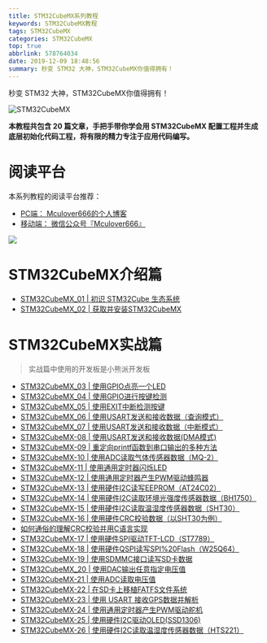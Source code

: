 ```yaml
---
title: STM32CubeMX系列教程
keywords: STM32CubeMX教程
tags: STM32CubeMX
categories: STM32CubeMX
top: true
abbrlink: 578764034
date: 2019-12-09 18:48:56
summary: 秒变 STM32 大神，STM32CubeMX你值得拥有！
---
```


秒变 STM32 大神，STM32CubeMX你值得拥有！

![STM32CubeMX](http://mculover666.cn/image/20190906/ieVVbmjhuNm8.jpg?imageslim)

<!--more-->

**本教程共包含 20 篇文章，手把手带你学会用 STM32CubeMX 配置工程并生成底层初始化代码工程，将有限的精力专注于应用代码编写。**

# 阅读平台

本系列教程的阅读平台推荐：

- [PC端： Mculover666的个人博客](https://www.mculover666.cn/posts/578764034/)
- [移动端： 微信公众号『Mculover666』]()

![](http://mculover666.cn/image/20190814/NQqt1eRxrl1K.png?imageslim)

# STM32CubeMX介绍篇

- [STM32CubeMX_01 | 初识 STM32Cube 生态系统](http://www.mculover666.cn/posts/1350058916/)
- [STM32CubeMX_02 | 获取并安装STM32CubeMX](http://www.mculover666.cn/posts/2106737533/)

# STM32CubeMX实战篇

>实战篇中使用的开发板是小熊派开发板

- [STM32CubeMX_03 | 使用GPIO点亮一个LED](http://www.mculover666.cn/posts/2046075734/)
- [STM32CubeMX_04 | 使用GPIO进行按键检测](http://www.mculover666.cn/posts/1763774108/)
- [STM32CubeMX_05 | 使用EXIT中断检测按键](http://www.mculover666.cn/posts/2504113390/)
- [STM32CubeMX_06 | 使用USART发送和接收数据（查询模式）](http://www.mculover666.cn/posts/2064921339/)
- [STM32CubeMX_07 | 使用USART发送和接收数据（中断模式）](http://www.mculover666.cn/posts/1803605667/)
- [STM32CubeMX-08 | 使用USART发送和接收数据(DMA模式)](http://www.mculover666.cn/posts/1606619423/)
- [STM32CubeMX-09 | 重定向printf函数到串口输出的多种方法](http://www.mculover666.cn/posts/2251182441/)
- [STM32CubeMX-10 | 使用ADC读取气体传感器数据（MQ-2）](http://www.mculover666.cn/posts/1249993360/)
- [STM32CubeMX-11 | 使用通用定时器闪烁LED](http://www.mculover666.cn/posts/1598873035/)
- [STM32CubeMX-12 | 使用通用定时器产生PWM驱动蜂鸣器](http://www.mculover666.cn/posts/650884631/)
- [STM32CubeMX-13 | 使用硬件I2C读写EEPROM（AT24C02）](http://www.mculover666.cn/posts/3523891062/)
- [STM32CubeMX-14 | 使用硬件I2C读取环境光强度传感器数据（BH1750）](http://www.mculover666.cn/posts/1561092257/)
- [STM32CubeMX-15 | 使用硬件I2C读取温湿度传感器数据（SHT30）](http://www.mculover666.cn/posts/2508748577/)
- [STM32CubeMX-16 | 使用硬件CRC校验数据（以SHT30为例）](http://www.mculover666.cn/posts/842429667/)
- [如何通俗的理解CRC校验并用C语言实现](http://www.mculover666.cn/posts/1935373145/)
- [STM32CubeMX-17 | 使用硬件SPI驱动TFT-LCD（ST7789）](http://www.mculover666.cn/posts/4251315252/)
- [STM32CubeMX-18 | 使用硬件QSPI读写SPI%20Flash（W25Q64）](http://www.mculover666.cn/posts/1294047065/)
- [STM32CubeMX-19 | 使用SDMMC接口读写SD卡数据](http://www.mculover666.cn/posts/3022954032/)
- [STM32CubeMX_20 | 使用DAC输出任意指定电压值](http://www.mculover666.cn/posts/2707806886/)
- [STM32CubeMX-21 | 使用ADC读取电压值](http://www.mculover666.cn/posts/862377868/)
- [STM32CubeMX-22 | 在SD卡上移植FATFS文件系统](http://www.mculover666.cn/posts/2214138023/)
- [STM32CubeMX-23 | 使用 USART 接收GPS数据并解析](http://www.mculover666.cn/posts/3463670498/)
- [STM32CubeMX-24 | 使用通用定时器产生PWM驱动舵机](http://www.mculover666.cn/posts/933841213/)
- [STM32CubeMX-25 | 使用硬件I2C驱动OLED(SSD1306)](http://www.mculover666.cn/posts/390108705/)
- [STM32CubeMX-26 | 使用硬件I2C读取温湿度传感器数据（HTS221）](http://www.mculover666.cn/posts/4097081462/)

